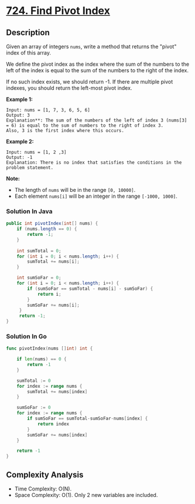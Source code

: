 # [724. Find Pivot Index](https://leetcode.com/problems/find-pivot-index/)

## Description

Given an array of integers `nums`, write a method that returns the "pivot" index of this array. 

We define the pivot index as the index where the sum of the numbers to the left of the index is equal to the sum of the numbers to the right of the index. 

If no such index exists, we should return -1. If there are multiple pivot indexes, you should return the left-most pivot index. 

**Example 1:**

```
Input: nums = [1, 7, 3, 6, 5, 6]
Output: 3
Explanation**: The sum of the numbers of the left of index 3 (nums[3] = 6) is equal to the sum of numbers to the right of index 3. 
Also, 3 is the first index where this occurs. 
```

**Example 2:**

```
Input: nums = [1, 2 ,3]
Output: -1
Explanation: There is no index that satisfies the conditions in the problem statement. 
```

**Note:**

* The length of `nums` will be in the range `[0, 10000]`.
* Each element `nums[i]` will be an integer in the range `[-1000, 1000]`.

### Solution In Java

```java
public int pivotIndex(int[] nums) {
    if (nums.length == 0) {
        return -1;
    }
    
    int sumTotal = 0;
    for (int i = 0; i < nums.length; i++) {
        sumTotal += nums[i];
    }

    int sumSoFar = 0;
    for (int i = 0; i < nums.length; i++) {
        if (sumSoFar == sumTotal - nums[i] - sumSoFar) {
            return i;
        }
        sumSoFar += nums[i];
     }
     return -1;
}
```

### Solution In Go

```go
func pivotIndex(nums []int) int {

	if len(nums) == 0 {
		return -1
	}

	sumTotal := 0
	for index := range nums {
		sumTotal += nums[index]
	}

	sumSoFar := 0
	for index := range nums {
		if sumSoFar == sumTotal-sumSoFar-nums[index] {
			return index
		}
		sumSoFar += nums[index]
	}

	return -1
}
```

## Complexity Analysis

* Time Complexity: O(N). 
* Space Complexity: O(1). Only 2 new variables are included.